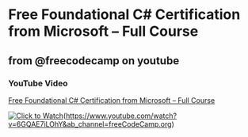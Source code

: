 # Free Foundational C# Certification from Microsoft – Full Course

## from @freecodecamp on youtube

### YouTube Video

[Free Foundational C# Certification from Microsoft – Full Course](https://www.youtube.com/watch?v=6GQAE7iLOhY&ab_channel=freeCodeCamp.org)

[![Click to Watch](https://github.com/pranjal779/My_free_code_camp_learning/assets/50409572/b06d1eec-7e10-42cd-b3bd-a4289d81edab)](URL_OF_YOUTUBE_VIDEO)(https://www.youtube.com/watch?v=6GQAE7iLOhY&ab_channel=freeCodeCamp.org)



